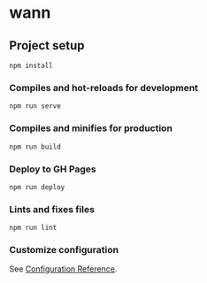 # wann

## Project setup
```
npm install
```

### Compiles and hot-reloads for development
```
npm run serve
```

### Compiles and minifies for production
```
npm run build
```

### Deploy to GH Pages
```
npm run deploy
```

### Lints and fixes files
```
npm run lint
```

### Customize configuration
See [Configuration Reference](https://cli.vuejs.org/config/).

